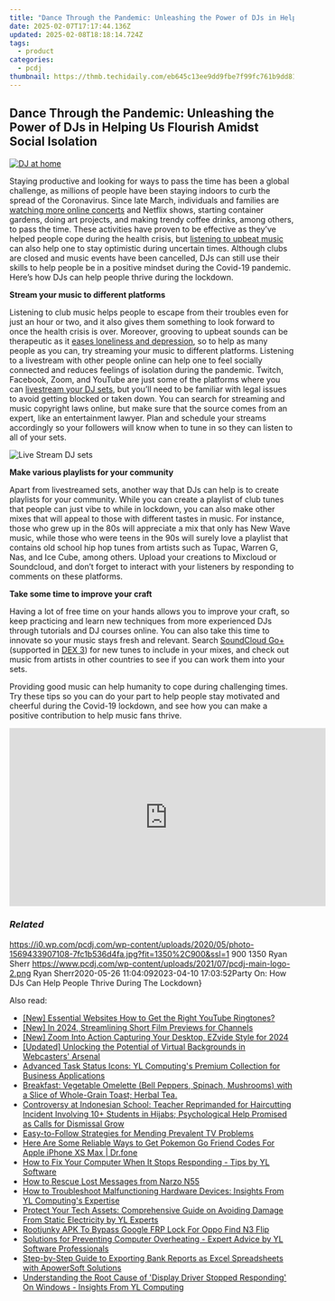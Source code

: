 ```yaml
---
title: "Dance Through the Pandemic: Unleashing the Power of DJs in Helping Us Flourish Amidst Social Isolation"
date: 2025-02-07T17:17:44.136Z
updated: 2025-02-08T18:18:14.724Z
tags:
  - product
categories:
  - pcdj
thumbnail: https://thmb.techidaily.com/eb645c13ee9dd9fbe7f99fc761b9dd81222823674663074f051eaef5c591591c.jpg
---
```


## Dance Through the Pandemic: Unleashing the Power of DJs in Helping Us Flourish Amidst Social Isolation

[![DJ at home](https://i0.wp.com/pcdj.com/wp-content/uploads/2020/05/photo-1569433907108-7fc1b536d4fa.jpg?resize=845%2C321&ssl=1)](https://i0.wp.com/pcdj.com/wp-content/uploads/2020/05/photo-1569433907108-7fc1b536d4fa.jpg?fit=1030%2C687&ssl=1 "DJ at home")

Staying productive and looking for ways to pass the time has been a global challenge, as millions of people have been staying indoors to curb the spread of the Coronavirus. Since late March, individuals and families are [watching more online concerts](https://www.forbes.com/sites/hughmcintyre/2020/04/20/btss-online-concert-event-was-a-massive-success/#23836c0c5e94) and Netflix shows, starting container gardens, doing art projects, and making trendy coffee drinks, among others, to pass the time. These activities have proven to be effective as they’ve helped people cope during the health crisis, but [listening to upbeat music](https://tools.techidaily.com/pcdj/products/) can also help one to stay optimistic during uncertain times. Although clubs are closed and music events have been cancelled, DJs can still use their skills to help people be in a positive mindset during the Covid-19 pandemic. Here’s how DJs can help people thrive during the lockdown.

**Stream your music to different platforms**

Listening to club music helps people to escape from their troubles even for just an hour or two, and it also gives them something to look forward to once the health crisis is over. Moreover, grooving to upbeat sounds can be therapeutic as it [eases loneliness and depression](https://www.healthline.com/health-news/mental-listening-to-music-lifts-or-reinforces-mood-051713), so to help as many people as you can, try streaming your music to different platforms. Listening to a livestream with other people online can help one to feel socially connected and reduces feelings of isolation during the pandemic. Twitch, Facebook, Zoom, and YouTube are just some of the platforms where you can [livestream your DJ sets](https://tools.techidaily.com/pcdj/products/), but you’ll need to be familiar with legal issues to avoid getting blocked or taken down. You can search for streaming and music copyright laws online, but make sure that the source comes from an expert, like an entertainment lawyer. Plan and schedule your streams accordingly so your followers will know when to tune in so they can listen to all of your sets.

![Live Stream DJ sets](https://i0.wp.com/pcdj.com/wp-content/uploads/2020/04/livestream.jpg?fit=300%2C175&ssl=1 "Live Stream DJ sets")

**Make various playlists for your community**

Apart from livestreamed sets, another way that DJs can help is to create playlists for your community. While you can create a playlist of club tunes that people can just vibe to while in lockdown, you can also make other mixes that will appeal to those with different tastes in music. For instance, those who grew up in the 80s will appreciate a mix that only has New Wave music, while those who were teens in the 90s will surely love a playlist that contains old school hip hop tunes from artists such as Tupac, Warren G, Nas, and Ice Cube, among others. Upload your creations to Mixcloud or Soundcloud, and don’t forget to interact with your listeners by responding to comments on these platforms.

**Take some time to improve your craft**

Having a lot of free time on your hands allows you to improve your craft, so keep practicing and learn new techniques from more experienced DJs through tutorials and DJ courses online. You can also take this time to innovate so your music stays fresh and relevant. Search [SoundCloud Go+](https://tools.techidaily.com/pcdj/products/) (supported in [DEX 3](https://tools.techidaily.com/pcdj/products/)) for new tunes to include in your mixes, and check out music from artists in other countries to see if you can work them into your sets.

Providing good music can help humanity to cope during challenging times. Try these tips so you can do your part to help people stay motivated and cheerful during the Covid-19 lockdown, and see how you can make a positive contribution to help music fans thrive.

<!-- affiliate ads begin -->
<iframe width="560" height="315" src="https://www.youtube.com/embed/iLlpdv0cz_k?si=HwTdnMmeVJXm4GPV" title="YouTube video player" frameborder="0" allow="accelerometer; autoplay; clipboard-write; encrypted-media; gyroscope; picture-in-picture; web-share" referrerpolicy="strict-origin-when-cross-origin" allowfullscreen></iframe>
<!-- affiliate ads end -->

### _Related_

https://i0.wp.com/pcdj.com/wp-content/uploads/2020/05/photo-1569433907108-7fc1b536d4fa.jpg?fit=1350%2C900&ssl=1 900 1350 Ryan Sherr https://www.pcdj.com/wp-content/uploads/2021/07/pcdj-main-logo-2.png Ryan Sherr2020-05-26 11:04:092023-04-10 17:03:52Party On: How DJs Can Help People Thrive During The Lockdown}

<ins class="adsbygoogle"
     style="display:block"
     data-ad-format="autorelaxed"
     data-ad-client="ca-pub-7571918770474297"
     data-ad-slot="1223367746"></ins>

<ins class="adsbygoogle"
     style="display:block"
     data-ad-client="ca-pub-7571918770474297"
     data-ad-slot="8358498916"
     data-ad-format="auto"
     data-full-width-responsive="true"></ins>

<span class="atpl-alsoreadstyle">Also read:</span>
<div><ul>
<li><a href="https://fox-blue.techidaily.com/new-essential-websites-how-to-get-the-right-youtube-ringtones/"><u>[New] Essential Websites How to Get the Right YouTube Ringtones?</u></a></li>
<li><a href="https://youtube-webster.techidaily.com/n-2024-streamlining-short-film-previews-for-channels/"><u>[New] In 2024, Streamlining Short Film Previews for Channels</u></a></li>
<li><a href="https://digital-screen-recording.techidaily.com/new-zoom-into-action-capturing-your-desktop-ezvide-style-for-2024/"><u>[New] Zoom Into Action Capturing Your Desktop, EZvide Style for 2024</u></a></li>
<li><a href="https://article-files.techidaily.com/updated-unlocking-the-potential-of-virtual-backgrounds-in-webcasters-arsenal/"><u>[Updated] Unlocking the Potential of Virtual Backgrounds in Webcasters' Arsenal</u></a></li>
<li><a href="https://win-updates.techidaily.com/advanced-task-status-icons-yl-computings-premium-collection-for-business-applications/"><u>Advanced Task Status Icons: YL Computing's Premium Collection for Business Applications</u></a></li>
<li><a href="https://solve-outstanding.techidaily.com/breakfast-vegetable-omelette-bell-peppers-spinach-mushrooms-with-a-slice-of-whole-grain-toast-herbal-tea/"><u>Breakfast: Vegetable Omelette (Bell Peppers, Spinach, Mushrooms) with a Slice of Whole-Grain Toast; Herbal Tea.</u></a></li>
<li><a href="https://win-updates.techidaily.com/controversy-at-indonesian-school-teacher-reprimanded-for-haircutting-incident-involving-10plus-students-in-hijabs-psychological-help-promised-as-calls-for-d20/"><u>Controversy at Indonesian School: Teacher Reprimanded for Haircutting Incident Involving 10+ Students in Hijabs; Psychological Help Promised as Calls for Dismissal Grow</u></a></li>
<li><a href="https://tech-recovery.techidaily.com/easy-to-follow-strategies-for-mending-prevalent-tv-problems/"><u>Easy-to-Follow Strategies for Mending Prevalent TV Problems</u></a></li>
<li><a href="https://ios-pokemon-go.techidaily.com/here-are-some-reliable-ways-to-get-pokemon-go-friend-codes-for-apple-iphone-xs-max-drfone-by-drfone-virtual-ios/"><u>Here Are Some Reliable Ways to Get Pokemon Go Friend Codes For Apple iPhone XS Max | Dr.fone</u></a></li>
<li><a href="https://win-updates.techidaily.com/how-to-fix-your-computer-when-it-stops-responding-tips-by-yl-software/"><u>How to Fix Your Computer When It Stops Responding - Tips by YL Software</u></a></li>
<li><a href="https://blog-min.techidaily.com/how-to-rescue-lost-messages-from-narzo-n55-by-fonelab-android-recover-messages/"><u>How to Rescue Lost Messages from Narzo N55</u></a></li>
<li><a href="https://win-updates.techidaily.com/how-to-troubleshoot-malfunctioning-hardware-devices-insights-from-yl-computings-expertise/"><u>How to Troubleshoot Malfunctioning Hardware Devices: Insights From YL Computing's Expertise</u></a></li>
<li><a href="https://win-updates.techidaily.com/protect-your-tech-assets-comprehensive-guide-on-avoiding-damage-from-static-electricity-by-yl-experts/"><u>Protect Your Tech Assets: Comprehensive Guide on Avoiding Damage From Static Electricity by YL Experts</u></a></li>
<li><a href="https://android-unlock.techidaily.com/rootjunky-apk-to-bypass-google-frp-lock-for-oppo-find-n3-flip-by-drfone-android/"><u>Rootjunky APK To Bypass Google FRP Lock For Oppo Find N3 Flip</u></a></li>
<li><a href="https://win-updates.techidaily.com/solutions-for-preventing-computer-overheating-expert-advice-by-yl-software-professionals/"><u>Solutions for Preventing Computer Overheating - Expert Advice by YL Software Professionals</u></a></li>
<li><a href="https://win-updates.techidaily.com/step-by-step-guide-to-exporting-bank-reports-as-excel-spreadsheets-with-apowersoft-solutions/"><u>Step-by-Step Guide to Exporting Bank Reports as Excel Spreadsheets with ApowerSoft Solutions</u></a></li>
<li><a href="https://win-updates.techidaily.com/understanding-the-root-cause-of-display-driver-stopped-responding-on-windows-insights-from-yl-computing/"><u>Understanding the Root Cause of 'Display Driver Stopped Responding' On Windows - Insights From YL Computing</u></a></li>
</ul></div>

